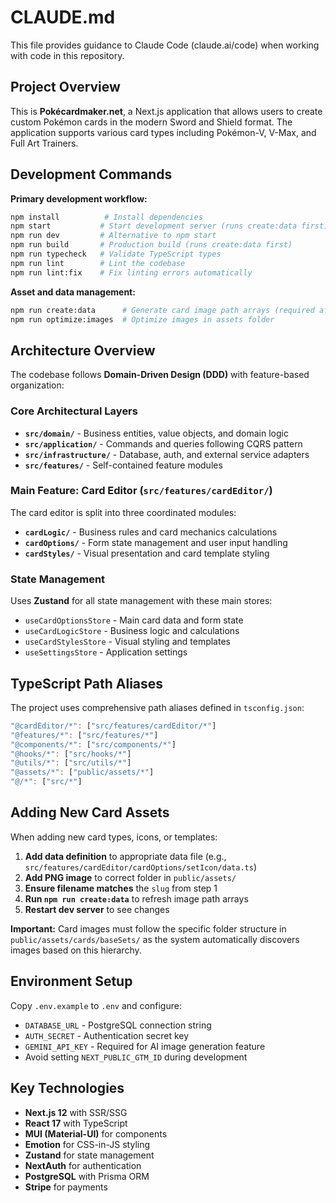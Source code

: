 # CLAUDE.md

This file provides guidance to Claude Code (claude.ai/code) when working with code in this repository.

## Project Overview

This is **Pokécardmaker.net**, a Next.js application that allows users to create custom Pokémon cards in the modern Sword and Shield format. The application supports various card types including Pokémon-V, V-Max, and Full Art Trainers.

## Development Commands

**Primary development workflow:**
```bash
npm install          # Install dependencies
npm start           # Start development server (runs create:data first)
npm run dev         # Alternative to npm start
npm run build       # Production build (runs create:data first)
npm run typecheck   # Validate TypeScript types
npm run lint        # Lint the codebase
npm run lint:fix    # Fix linting errors automatically
```

**Asset and data management:**
```bash
npm run create:data      # Generate card image path arrays (required after adding new card assets)
npm run optimize:images  # Optimize images in assets folder
```

## Architecture Overview

The codebase follows **Domain-Driven Design (DDD)** with feature-based organization:

### Core Architectural Layers
- **`src/domain/`** - Business entities, value objects, and domain logic
- **`src/application/`** - Commands and queries following CQRS pattern  
- **`src/infrastructure/`** - Database, auth, and external service adapters
- **`src/features/`** - Self-contained feature modules

### Main Feature: Card Editor (`src/features/cardEditor/`)
The card editor is split into three coordinated modules:
- **`cardLogic/`** - Business rules and card mechanics calculations
- **`cardOptions/`** - Form state management and user input handling
- **`cardStyles/`** - Visual presentation and card template styling

### State Management
Uses **Zustand** for all state management with these main stores:
- `useCardOptionsStore` - Main card data and form state
- `useCardLogicStore` - Business logic and calculations
- `useCardStylesStore` - Visual styling and templates  
- `useSettingsStore` - Application settings

## TypeScript Path Aliases

The project uses comprehensive path aliases defined in `tsconfig.json`:
```typescript
"@cardEditor/*": ["src/features/cardEditor/*"]
"@features/*": ["src/features/*"]
"@components/*": ["src/components/*"]
"@hooks/*": ["src/hooks/*"]
"@utils/*": ["src/utils/*"]
"@assets/*": ["public/assets/*"]
"@/*": ["src/*"]
```

## Adding New Card Assets

When adding new card types, icons, or templates:

1. **Add data definition** to appropriate data file (e.g., `src/features/cardEditor/cardOptions/setIcon/data.ts`)
2. **Add PNG image** to correct folder in `public/assets/`
3. **Ensure filename matches** the `slug` from step 1
4. **Run `npm run create:data`** to refresh image path arrays
5. **Restart dev server** to see changes

**Important:** Card images must follow the specific folder structure in `public/assets/cards/baseSets/` as the system automatically discovers images based on this hierarchy.

## Environment Setup

Copy `.env.example` to `.env` and configure:
- `DATABASE_URL` - PostgreSQL connection string
- `AUTH_SECRET` - Authentication secret key
- `GEMINI_API_KEY` - Required for AI image generation feature
- Avoid setting `NEXT_PUBLIC_GTM_ID` during development

## Key Technologies

- **Next.js 12** with SSR/SSG
- **React 17** with TypeScript
- **MUI (Material-UI)** for components
- **Emotion** for CSS-in-JS styling
- **Zustand** for state management
- **NextAuth** for authentication
- **PostgreSQL** with Prisma ORM
- **Stripe** for payments